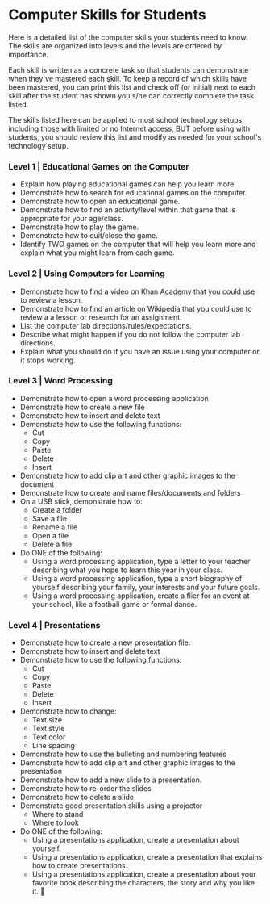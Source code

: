 Computer Skills for Students
=======================

Here is a detailed list of the computer skills your students need to know. The skills are organized into levels and the levels are ordered by importance. 

Each skill is written as a concrete task so that students can demonstrate when they've mastered each skill. To keep a record of which skills have been mastered, you can print this list and check off (or initial) next to each skill after the student has shown you s/he can correctly complete the task listed. 

The skills listed here can be applied to most school technology setups, including those with limited or no Internet access, BUT before using with students, you should review this list and modify as needed for your school's technology setup. 

### Level 1 | Educational Games on the Computer

* Explain how playing educational games can help you learn more. 
* Demonstrate how to search for educational games on the computer.
* Demonstrate how to open an educational game. 
* Demonstrate how to find an activity/level within that game that is appropriate for your age/class. 
* Demonstrate how to play the game.
* Demonstrate how to quit/close the game. 
* Identify TWO games on the computer that will help you learn more and explain what you might learn from each game. 

### Level 2 | Using Computers for Learning
* Demonstrate how to find a video on Khan Academy that you could use to review a lesson.
* Demonstrate how to find an article on Wikipedia that you could use to review a a lesson or research for an assignment.
* List the computer lab directions/rules/expectations.
* Describe what might happen if you do not follow the computer lab directions.
* Explain what you should do if you have an issue using your computer or it stops working. 

### Level 3 | Word Processing

* Demonstrate how to open a word processing application
* Demonstrate how to create a new file
* Demonstrate how to insert and delete text
* Demonstrate how to use the following functions:
	* Cut
	* Copy
	* Paste
	* Delete
	* Insert
* Demonstrate how to add clip art and other graphic images to the document 
* Demonstrate how to create and name files/documents and folders 
* On a USB stick, demonstrate how to:
	* Create a folder
	* Save a file
	* Rename a file
	* Open a file
	* Delete a file
* Do ONE of the following:
	* Using a word processing application, type a letter to your teacher describing what you hope to learn this year in your class. 
	* Using a word processing application, type a short biography of yourself describing your family, your interests and your future goals.
	* Using a word processing application, create a flier for an event at your school, like a football game or formal dance. 

### Level 4 | Presentations

* Demonstrate how to create a new presentation file. 
* Demonstrate how to insert and delete text
* Demonstrate how to use the following functions: 
	* Cut
	* Copy
	* Paste
	* Delete
	* Insert
* Demonstrate how to change: 
	* Text size
	* Text style
	* Text color 
	* Line spacing
* Demonstrate how to use the bulleting and numbering features
* Demonstrate how to add clip art and other graphic images to the presentation 
* Demonstrate how to add a new slide to a presentation. 
* Demonstrate how to re-order the slides
* Demonstrate how to delete a slide
* Demonstrate good presentation skills using a projector
	* Where to stand
	* Where to look
* Do ONE of the following:
	* Using a presentations application, create a presentation about yourself.
	* Using a presentations application, create a presentation that explains how to create presentations.
	* Using a presentations application, create a presentation about your favorite book describing the characters, the story and why you like it. 

